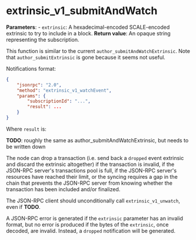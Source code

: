 # extrinsic_v1_submitAndWatch

**Parameters**:
    - `extrinsic`: A hexadecimal-encoded SCALE-encoded extrinsic to try to include in a block.
**Return value**: An opaque string representing the subscription.

This function is similar to the current `author_submitAndWatchExtrinsic`. Note that `author_submitExtrinsic` is gone because it seems not useful.

Notifications format:

```json
{
    "jsonrpc": "2.0",
    "method": "extrinsic_v1_watchEvent",
    "params": {
        "subscriptionId": "...",
        "result": ...
    }
}
```

Where `result` is:

**TODO**: roughly the same as author_submitAndWatchExtrinsic, but needs to be written down

The node can drop a transaction (i.e. send back a `dropped` event extrinsic and discard the extrinsic altogether) if the transaction is invalid, if the JSON-RPC server's transactions pool is full, if the JSON-RPC server's resources have reached their limit, or the syncing requires a gap in the chain that prevents the JSON-RPC server from knowing whether the transaction has been included and/or finalized.

The JSON-RPC client should unconditionally call `extrinsic_v1_unwatch`, even if **TODO**.

A JSON-RPC error is generated if the `extrinsic` parameter has an invalid format, but no error is produced if the bytes of the `extrinsic`, once decoded, are invalid. Instead, a `dropped` notification will be generated.
